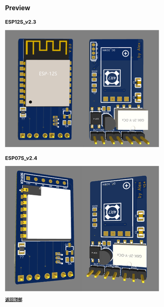 ## Preview

### ESP12S_v2.3

<img src="ESP12S_v2.3.png" width="950" alt="图片描述文字"/>


### ESP07S_v2.4

<img src="ESP07S_v2.4.png" width="950" alt="图片描述文字"/>

<kbd>[**返回顶部**](#Preview)</kbd>


<!-- <span name="anchor">Test</span> -->
